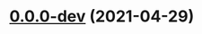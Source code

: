 # [0.0.0-dev](https://github.com/AlexRogalskiy/github-action-file-size/compare/v2.0.1...v0.0.0-dev) (2021-04-29)



